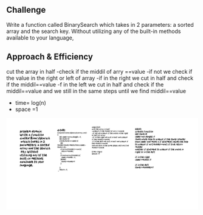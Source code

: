 ## Challenge
Write a function called BinarySearch which takes in 2 parameters: a sorted array and the search key. Without utilizing any of the built-in methods available to your language,
## Approach & Efficiency
cut the array in half
-check if the middil of arry ==value
-if not we check if the value in the right or left of array
-if in the right we cut in half and check if the middil==value
-f in the left we cut in half and check if the middil==value
and we still in the same steps until we find 
middil==value

- time= log(n)
- space =1






![white bored](../asset/bainarySearch.png)